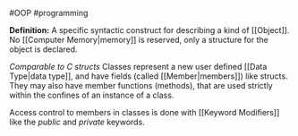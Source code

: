 #OOP #programming  

**Definition:** A specific syntactic construct for describing a kind of [[Object]]. No [[Computer Memory|memory]] is reserved, only a structure for the object is declared.

*Comparable to C structs*
Classes represent a new user defined [[Data Type|data type]], and have fields (called [[Member|members]]) like structs. They may also have member functions (methods), that are used strictly within the confines of an instance of a class.

Access control to members in classes is done with [[Keyword Modifiers]] like the *public* and *private* keywords.
